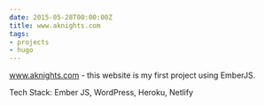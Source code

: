 ```yaml
---
date: 2015-05-28T00:00:00Z
title: www.aknights.com
tags:
- projects
- hugo
---
```


www.aknights.com - this website is my first project using EmberJS.

Tech Stack: Ember JS, WordPress, Heroku, Netlify
